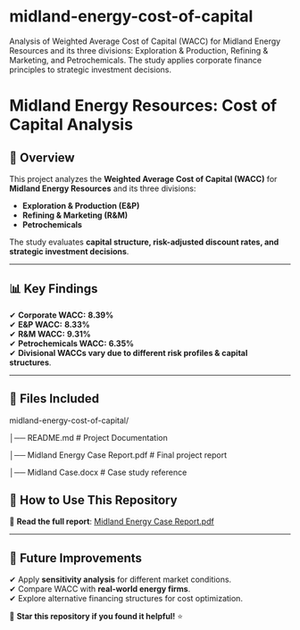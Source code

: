 # midland-energy-cost-of-capital
Analysis of Weighted Average Cost of Capital (WACC) for Midland Energy Resources and its three divisions: Exploration &amp; Production, Refining &amp; Marketing, and Petrochemicals. The study applies corporate finance principles to strategic investment decisions.

# **Midland Energy Resources: Cost of Capital Analysis**  

## 📌 Overview  
This project analyzes the **Weighted Average Cost of Capital (WACC)** for **Midland Energy Resources** and its three divisions:  
- **Exploration & Production (E&P)**  
- **Refining & Marketing (R&M)**  
- **Petrochemicals**  

The study evaluates **capital structure, risk-adjusted discount rates, and strategic investment decisions**.  

---

## 📊 Key Findings  
✔ **Corporate WACC:** **8.39%**  
✔ **E&P WACC:** **8.33%**  
✔ **R&M WACC:** **9.31%**  
✔ **Petrochemicals WACC:** **6.35%**  
✔ **Divisional WACCs vary due to different risk profiles & capital structures**.  

---

## 📂 Files Included  

midland-energy-cost-of-capital/ 

│── README.md # Project Documentation

│── Midland Energy Case Report.pdf # Final project report

│── Midland Case.docx # Case study reference

## 📌 How to Use This Repository  
📖 **Read the full report**: [Midland Energy Case Report.pdf](Midland%20Energy%20Case%20Report.pdf)  

---

## 📌 Future Improvements  
✔ Apply **sensitivity analysis** for different market conditions.  
✔ Compare WACC with **real-world energy firms**.  
✔ Explore alternative financing structures for cost optimization.  

🚀 **Star this repository if you found it helpful!** ⭐  
